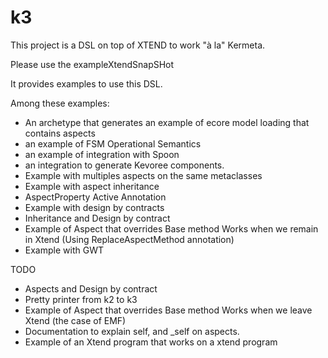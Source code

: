 k3
==
This project is a DSL on top of XTEND to work "à la" Kermeta. 

Please use the exampleXtendSnapSHot

It provides examples to use this DSL. 

Among these examples:
* An archetype that generates an example of ecore model loading that contains aspects
* an example of FSM Operational Semantics
* an example of integration with Spoon
* an integration to generate Kevoree components. 
* Example with multiples aspects on the same metaclasses
* Example with aspect inheritance
* AspectProperty Active Annotation
* Example with design by contracts
* Inheritance and Design by contract
* Example of Aspect that overrides Base method Works when we remain in Xtend (Using ReplaceAspectMethod annotation)
* Example with GWT

TODO
* Aspects and Design by contract
* Pretty printer from k2 to k3
* Example of Aspect that overrides Base method Works when we leave Xtend (the case of EMF)
* Documentation to explain self, and _self on aspects. 
* Example of an Xtend program  that works on a xtend program




